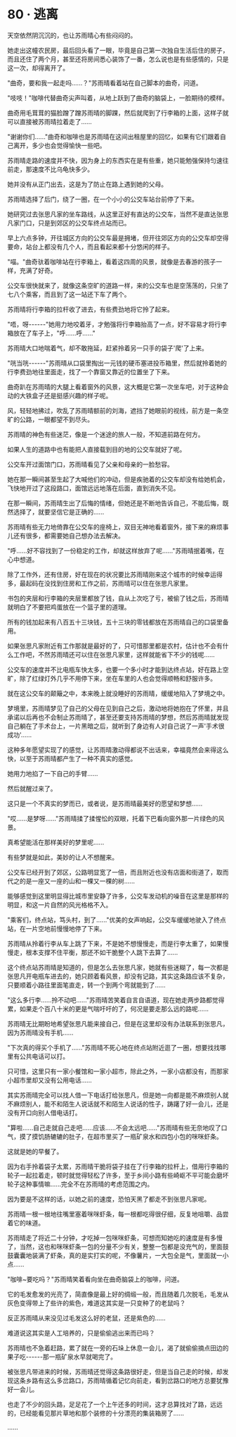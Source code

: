 <link rel="stylesheet" href="../styles/text.css" />
<h1>80 · 逃离</h1>

天空依然阴沉沉的，也让苏雨晴心有些闷闷的。

她走出这幢农民房，最后回头看了一眼，毕竟是自己第一次独自生活后住的房子，而且还住了两个月，甚至还将房间悉心装饰了一番，怎么说也是有些感情的，只是这一次，却得离开了。

"曲奇，要和我一起走吗......？"苏雨晴看着站在自己脚本的曲奇，问道。

"吱吱！"咖啡代替曲奇尖声叫着，从地上跃到了曲奇的脑袋上，一脸期待的模样。

曲奇用毛茸茸的猫脸蹭了蹭苏雨晴的脚踝，然后就爬到了行李箱的上面，这样子就可以直接被苏雨晴拉着走了......

"谢谢你们......"曲奇和咖啡也是苏雨晴在这间出租屋里的回忆，如果有它们跟着自己离开，多少也会觉得愉快一些吧。

苏雨晴走路的速度并不快，因为身上的东西实在是有些重，她只能勉强保持匀速往前走，那速度不比乌龟快多少。

她并没有从正门出去，这是为了防止在路上遇到她的父母。

苏雨晴选择了后门，绕了一圈，在一个小小的公交车站台前停了下来。

她研究过去张思凡家的坐车路线，从这里正好有直达的公交车，当然不是直达张思凡家门口，只是到郊区的公交车终点站而已。

早上六点多钟，开往城区方向的公交车最是拥堵，但开往郊区方向的公交车却空得要命，站台上都没有几个人，而且看起来都十分悠闲的样子。

"喵。"曲奇驮着咖啡站在行李箱上，看着这四周的风景，就像是去春游的孩子一样，充满了好奇。

公交车很快就来了，就像这条空旷的道路一样，来的公交车也是空荡荡的，只坐了七八个乘客，而且到了这一站还下车了两个。

苏雨晴将行李箱的拉杆收了进去，有些费劲地将它拎了起来。

"唔，呀------"她用力地咬着牙，才勉强将行李箱抬高了一点，好不容易才将行李箱放在了车子上，"呼......呼......"

苏雨晴大口地喘着气，却不敢拖延，赶紧拎着另一只手的袋子'爬'了上来。

"咣当咣------"苏雨晴从口袋里掏出一元钱的硬币塞进投币箱里，然后就拎着她的行李费劲地往里面走，找了一个靠窗又靠近的位置坐了下来。

曲奇趴在苏雨晴的大腿上看着窗外的风景，这大概是它第一次坐车吧，对于这种会动的大铁盒子还是挺感兴趣的样子呢。

风，轻轻地拂过，吹乱了苏雨晴额前的刘海，遮挡了她眼前的视线，前方是一条空旷的公路，一眼都望不到尽头。

苏雨晴的神色有些迷茫，像是一个迷途的旅人一般，不知道前路在何方。

如果人生的道路中也有能把人直接载到目的地的公交车就好了呢。

公交车开过面馆门口，苏雨晴看见了父亲和母亲的一脸愁容。

她在那一瞬间甚至生起了大喊他们的冲动，但是疾驰着的公交车却没有给她机会，飞快地开过了这段路口，面馆远远地落在后面，直到消失不见。

在那一瞬间，苏雨晴生出了后悔的情绪，但她还是不断地告诉自己，不能后悔，既然选择了，就要坚信它是正确的......

苏雨晴有些无力地倚靠在公交车的座椅上，双目无神地看着窗外，接下来的麻烦事儿还有很多，都需要她自己想办法去解决。

"呼......好不容找到了一份稳定的工作，却就这样放弃了呢......"苏雨晴抿着嘴，在心中想道。

除了工作外，还有住房，好在现在的状况要比苏雨晴刚来这个城市的时候幸运得多，最起码在没找到住房和工作之前，苏雨晴可以住在张思凡家里。

书包的夹层和行李箱的夹层里都放了钱，自从上次吃了亏，被偷了钱之后，苏雨晴就明白了不要把鸡蛋放在一个篮子里的道理。

所有的钱加起来有八百五十三块钱，五十三块的零钱都放在苏雨晴自己的口袋里备用。

如果张思凡家附近有工作那就是最好的了，只可惜那里都是农村，估计也不会有什么工作吧，不然苏雨晴还可以住在张思凡家里，这样就能省下不少的钱呢......

公交车的速度并不比电瓶车快太多，也要一个多小时才能到达终点站，好在路上空旷，除了红绿灯外几乎不用停下来，坐在车里的人也会觉得顺畅和舒服许多。

就在这公交车的颠簸之中，本来晚上就没睡好的苏雨晴，缓缓地陷入了梦境之中。

梦境里，苏雨晴梦见了自己的父母在见到自己之后，激动地将她抱在了怀里，并且承诺以后再也不会制止苏雨晴了，甚至还要支持苏雨晴的梦想，然后苏雨晴就发现自己躺在了手术台上，一片黑暗之后，就听到了身边有人对自己说了一声'手术很成功'......

这种多年愿望实现了的感觉，让苏雨晴激动得都说不出话来，幸福竟然会来得这么快，以至于苏雨晴都产生了一种不真实的感觉。

她用力地掐了一下自己的手臂......

然后就醒过来了。

这只是一个不真实的梦而已，或者说，是苏雨晴最美好的愿望和梦想......

"哎......是梦呀......"苏雨晴揉了揉惺忪的双眼，托着下巴看向窗外那一片绿色的风景。

真希望能活在那样美好的梦里呢......

有些梦就是如此，美妙的让人不想醒来。

公交车已经开到了郊区，公路明显宽了一倍，而且附近也没有店面和街道了，取而代之的是一座又一座的山和一棵又一棵的树......

能够感觉到这里明显得比城市里安静了许多，公交车发动机的噪音在这里是那样的明显，和这一片自然的风光格格不入。

"乘客们，终点站，笃头村，到了......"优美的女声响起，公交车缓缓地驶入了终点站，在一片空地前慢慢地停了下来。

苏雨晴从拎着行李从车上跳了下来，不是她不想慢慢走，而是行李太重了，如果慢慢走，根本支撑不住平衡，那还不如干脆整个人跳下去算了......

这个终点站苏雨晴是知道的，但是怎么去张思凡家，她就有些迷糊了，每一次都是张思凡开电瓶车进去的，她只顾着看风景，却没有记路，其实这条路应该不复杂，只要顺着小路往里面笔直走，转一个到两个弯就能到了......

"这么多行李......拎不动吧......"苏雨晴苦笑着自言自语道，现在她走两步路都觉得累，如果走个百八十米的更是气喘吁吁的了，何况是要走那么远的路呢......

苏雨晴无比期盼地希望张思凡能来接自己，但是在这里却没有办法联系到张思凡，因为苏雨晴没有手机......

"下次真的得买个手机了......"苏雨晴不死心地在终点站附近逛了一圈，想要找找哪里有公共电话可以打。

只可惜，这里只有一家小餐馆和一家小超市，除此之外，一家小店都没有，而那家小超市里却又没有公用电话......

其实苏雨晴完全可以找人借一下电话打给张思凡，但是她一向都是能不麻烦别人就不麻烦别人，能不和陌生人说话就不和陌生人说话的性子，踌躇了好一会儿，还是没有开口向别人借电话打。

"算啦......自己走就自己走吧......应该......不会太远吧......"苏雨晴有些无奈地叹了口气，摸了摸饥肠辘辘的肚子，在超市里买了一瓶矿泉水和四包小包的咪咪虾条。

这就是她的早餐了。

因为右手拎着袋子太累，苏雨晴干脆将袋子挂在了行李箱的拉杆上，借用行李箱的轮子一起拉着走，顿时就觉得轻松了许多，至于乡间小路有些崎岖不平可能会磨坏轮子这种事情嘛......完全不在苏雨晴的考虑范围之内。

因为要是不这样的话，以她之前的速度，恐怕天黑了都走不到张思凡家呢。

苏雨晴一根一根地往嘴里塞着咪咪虾条，每一根都吃得很仔细，反复地咀嚼、品尝着它的味道。

苏雨晴走了将近二十分钟，才吃掉一包咪咪虾条，可想而知她吃的速度是有多慢了，当然，这也和咪咪虾条一包的分量不少有关，整整一包都是没充气的，里面鼓鼓囊囊地装满了虾条，真的是实打实的呢，不像薯片，一大包全是气，里面就一小点......

"咖啡\~要吃吗？"苏雨晴笑着看向坐在曲奇脑袋上的咖啡，问道。

它的毛发愈发的光亮了，简直像是最上好的绸缎一般，而且随着几次脱毛，毛发从灰色变得带上了些许的紫色，难道这其实是一只变种了的老鼠吗？

反正苏雨晴从来没见过毛发这么好的老鼠，还是紫色的......

难道说这其实是人工培养的，只是偷偷逃出来而已吗？

苏雨晴也不急着赶路，累了就在一旁的石垛上休息一会儿，渴了就偷偷摘点田边的果子吃------那一瓶矿泉水早就喝完了。

被张思凡带进来的时候，苏雨晴还觉得这条路很好走，但是当自己走的时候，却发现这条乡路有这么多岔路口，苏雨晴循着记忆向前走，看到岔路口的地方总要犹豫好一会儿。

也走了不少的回头路，足足花了一个上午还多的时间，这才总算找对了路，远远的，已经能看见那片草地和那个装修的十分漂亮的集装箱房了......

......
